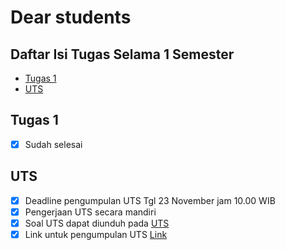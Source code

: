 # Dear students

## Daftar Isi Tugas Selama 1 Semester

- [Tugas 1](https://github.com/asrulabdullah99/data_mining#tugas-1)
- [UTS](https://github.com/asrulabdullah99/data_mining#uts)

## Tugas 1

- [x] Sudah selesai

## UTS

- [x] Deadline pengumpulan UTS Tgl 23 November jam 10.00 WIB
- [x] Pengerjaan UTS secara mandiri
- [x] Soal UTS dapat diunduh pada [UTS](https://docs.google.com/document/d/1LWhkjYRYr1uQiATMxnKpSeaU2W7nis4x/edit?usp=sharing&ouid=113804619739176014407&rtpof=true&sd=true)
- [x] Link untuk pengumpulan UTS [Link](https://forms.gle/ngrzrioEja8NvANr5)
